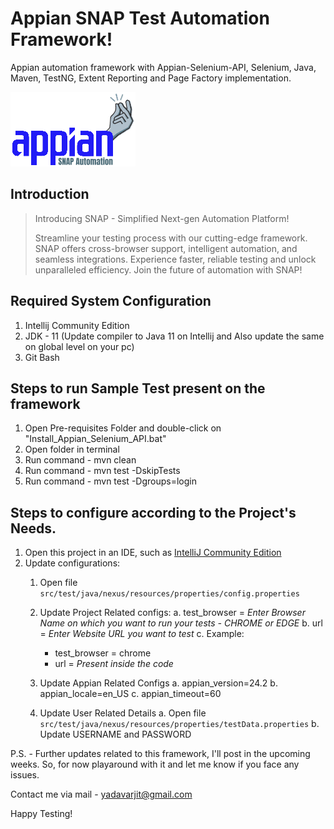 # Appian SNAP Test Automation Framework!
Appian automation framework with Appian-Selenium-API, Selenium, Java, Maven, TestNG, Extent Reporting and Page Factory implementation.

![SnapLogo](lib/logo.png)

## Introduction

> Introducing SNAP - Simplified Next-gen Automation Platform!
> 
> Streamline your testing process with our cutting-edge framework. SNAP offers cross-browser support, intelligent automation, and seamless integrations. 
> Experience faster, reliable testing and unlock unparalleled efficiency.
> Join the future of automation with SNAP!

## Required System Configuration
1. Intellij Community Edition
2. JDK - 11 (Update compiler to Java 11 on Intellij and Also update the same on global level on your pc)
3. Git Bash

## Steps to run Sample Test present on the framework
1. Open Pre-requisites Folder and double-click on "Install_Appian_Selenium_API.bat"
2. Open folder in terminal
3. Run command - mvn clean
4. Run command - mvn test -DskipTests
5. Run command - mvn test -Dgroups=login

## Steps to configure according to the Project's Needs.

1. Open this project in an IDE, such as [IntelliJ Community Edition](https://www.jetbrains.com/idea/download/#section=windows)
2. Update configurations:
   1. Open file `src/test/java/nexus/resources/properties/config.properties`
   2. Update Project Related configs:
      a. test_browser = *Enter Browser Name on which you want to run your tests - CHROME or EDGE*
      b. url = *Enter Website URL you want to test*
      c. Example:
         * test_browser = chrome
         * url = *Present inside the code*

   3. Update Appian Related Configs
      a. appian_version=24.2
      b. appian_locale=en_US
      c. appian_timeout=60

   4. Update User Related Details
      a. Open file `src/test/java/nexus/resources/properties/testData.properties`
      b. Update USERNAME and PASSWORD

P.S. - Further updates related to this framework, I'll post in the upcoming weeks. So, for now playaround with it and let me know if you face any issues. 

Contact me via mail - yadavarjit@gmail.com

Happy Testing!
